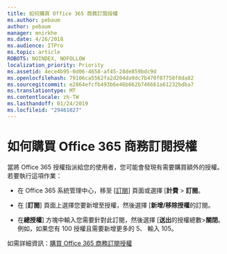 ```yaml
---
title: 如何購買 Office 365 商務訂閱授權
ms.author: pebaum
author: pebaum
manager: mnirkhe
ms.date: 4/26/2018
ms.audience: ITPro
ms.topic: article
ROBOTS: NOINDEX, NOFOLLOW
localization_priority: Priority
ms.assetid: 4ece4b95-0d06-4658-af45-28de859bdc9d
ms.openlocfilehash: 79106ca5562fa2d204da9dc7b470f07758f8da82
ms.sourcegitcommit: e2864efcfb493b6e46b662b746661a61232bdba7
ms.translationtype: MT
ms.contentlocale: zh-TW
ms.lasthandoff: 01/24/2019
ms.locfileid: "29461027"
---
```

# <a name="how-to-buy-licenses-for-your-office-365-business-subscription"></a>如何購買 Office 365 商務訂閱授權

當將 Office 365 授權指派給您的使用者，您可能會發現有需要購買額外的授權。若要執行這項作業：
  
- 在 Office 365 系統管理中心，移至 [[訂閱]( https://go.microsoft.com/fwlink/p/?linkid=842054)] 頁面或選擇 [**計費** \> **訂閱**。
    
- 在 [**訂閱**] 頁面上選擇您要新增至授權，然後選擇 [**新增/移除授權**的訂閱。
    
- 在**總授權**] 方塊中輸入您需要針對此訂閱，然後選擇 [**送出**的授權總數\>**關閉**。例如，如果您有 100 授權且需要新增更多的 5、 輸入 105。
    
如需詳細資訊：[購買 Office 365 商務訂閱授權](https://support.office.com/article/36081d8d-b3fa-4948-8c34-e217bba825e1)
  

